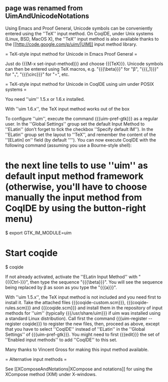 ## page was renamed from UimAndUnicodeNotations
Using Emacs and Proof General, Unicode symbols can be conveniently entered using the ''TeX'' input method. On CoqIDE, under Unix systems (Linux, BSD, MacOS X), the ''TeX'' input method is also available thanks to the [[http://code.google.com/p/uim/|UIM]] input method library.

= TeX-style input method for Unicode in Emacs Proof General =

Just do {{{M-x set-input-method}}} and choose {{{TeX}}}. Unicode symbols can then be entered using TeX macros, e.g. "{{{\beta}}}" for "β", "{{{_1}}}" for "₁", "{{{\circ}}}" for "∘", etc.

= TeX-style input method for Unicode in CoqIDE using uim under POSIX systems =

You need ''uim'' 1.5.x or 1.6.x installed.

With ''uim 1.6.x'', the TeX input method works out of the box

To configure ''uim'', execute the command {{{uim-pref-gtk}}} as a regular user. In the ''Global Settings'' group set the default Input Method to ''ELatin'' (don’t forget to tick the checkbox ''Specify default IM''). In the ''ELatin'' group set the layout to ''TeX'', and remember the content of the ''[ELatin] on'' field (by default ''<Control>''). You can now execute CoqIDE with the following command (assuming you use a Bourne-style shell):


# the next line tells to use ''uim'' as default input method framework (otherwise, you'll have to choose manually the input method from CoqIDE by using the button-right menu) 

$ export GTK_IM_MODULE=uim  

# Start coqide

$ coqide

If not already activated, activate the ''ELatin Input Method'' with "{{{Ctrl-\}}}", then type the sequence "{{{\beta}}}". You will see the sequence being replaced by β as soon as you type the "{{{a}}}".

With ''uim 1.5.x'', the TeX input method is not included and you need first to install it. Take the attached files {{{coqide-custom.scm}}},  {{{coqide-rules.scm}}} and {{{coqide.scm}}} and install them in the repository of input methods for ''uim'' (typically {{{/usr/share/uim}}} if uim was installed using a standard Linux distribution). Call first the command {{{uim-register --register coqide}}} to register the new files, then, proceed as above, except that you have to select ''CoqIDE'' instead of ''ELatin'' in the ''Global Settings'' of {{{uim-pref-gtk}}}. You might need to first {{{edit}}} the set of ''Enabled input methods'' to add ''CoqIDE'' to this set.

Many thanks to Vincent Gross for making this input method available.

= Alternative input methods =

See [[XComposeAndNotations|XCompose and notations]] for using the XCompose method (XIM) under X-windows.
